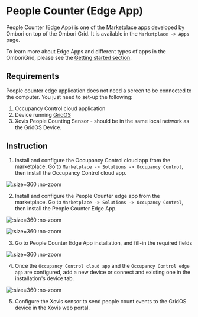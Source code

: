 # People Counter (Edge App)
People Counter (Edge App) is one of the Marketplace apps developed by Ombori on top of the Ombori Grid. It is available in the `Marketplace -> Apps` page.

To learn more about Edge Apps and different types of apps in the OmboriGrid, please see the [Getting started section](/getting-started?id=app-types).

## Requirements
People counter edge application does not need a screen to be connected to the computer. You just need to set-up the following:
1. Occupancy Control cloud application
2. Device running [GridOS](http://localhost:3000/#/gridos/releasenotes/)
3. Xovis People Counting Sensor - should be in the same local network as the GridOS Device.

## Instruction
1. Install and configure the Occupancy Control cloud app from the marketplace. Go to `Marketplace -> Solutions -> Occupancy Control`, then install the Occupancy Control cloud app.
  
  ![](/assets/occupancy-control-cloud.png ":size=360 :no-zoom")

2. Install and configure the People Counter edge app from the marketplace. Go to `Marketplace -> Solutions -> Occupancy Control`, then install the People Counter Edge App.

  ![](/assets/marketplace-apps.png ":size=360 :no-zoom")

  ![](/assets/people-counter-edge-app.png ":size=360 :no-zoom")

3. Go to People Counter Edge App installation, and fill-in the required fields

  ![](/assets/people-counter-installation.png ":size=360 :no-zoom")

4. Once the `Occupancy Control cloud app` and the `Occupancy Control edge app` are configured, add a new device or connect and existing one in the installation's device tab.

  ![](/assets/installation-device.png ":size=360 :no-zoom")

5. Configure the Xovis sensor to send people count events to the GridOS device in the Xovis web portal.



